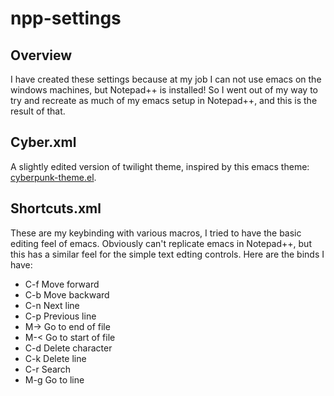 # npp-settings

## Overview
I have created these settings because at my job I can not use emacs on the windows machines, but Notepad++ is installed! So I went out of my way to try and recreate as much of my emacs setup in Notepad++, and this is the result of that.

## Cyber.xml
A slightly edited version of twilight theme, inspired by this emacs theme: [cyberpunk-theme.el](https://github.com/n3mo/cyberpunk-theme.el).

## Shortcuts.xml
These are my keybinding with various macros, I tried to have the basic editing feel of emacs. Obviously can't replicate emacs in Notepad++, but this has a similar feel for the simple text edting controls. Here are the binds I have:
* C-f	Move forward
* C-b	Move backward
* C-n	Next line
* C-p	Previous line
* M->	Go to end of file
* M-<	Go to start of file
* C-d	Delete character
* C-k	Delete line
* C-r	Search
* M-g	Go to line	
